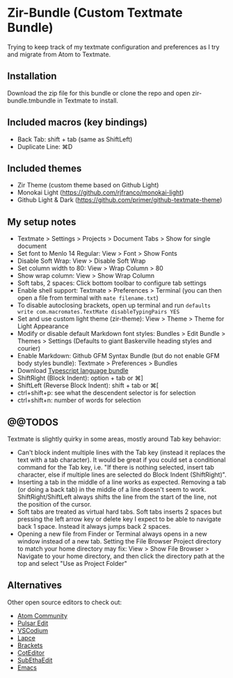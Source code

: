 # Zir-Bundle (Custom Textmate Bundle)

Trying to keep track of my textmate configuration and preferences as I try and migrate from Atom to Textmate.

## Installation
Download the zip file for this bundle or clone the repo and open zir-bundle.tmbundle in Textmate to install.

## Included macros (key bindings)
- Back Tab: shift + tab (same as ShiftLeft)
- Duplicate Line: ⌘D

## Included themes
- Zir Theme (custom theme based on Github Light)
- Monokai Light (https://github.com/rjfranco/monokai-light)
- Github Light & Dark (https://github.com/primer/github-textmate-theme)

## My setup notes
- Textmate > Settings > Projects > Document Tabs >  Show for single document
- Set font to Menlo 14 Regular: View > Font > Show Fonts
- Disable Soft Wrap: View > Disable Soft Wrap
- Set column width to 80: View > Wrap Column > 80
- Show wrap column: View > Show Wrap Column
- Soft tabs, 2 spaces: Click bottom toolbar to configure tab settings
- Enable shell support: Textmate > Preferences > Terminal (you can then open a file from terminal with ```mate filename.txt```)
- To disable autoclosing brackets, open up terminal and run ```defaults write com.macromates.TextMate disableTypingPairs YES```
- Set and use custom light theme (zir-theme): View > Theme > Theme for Light Appearance
- Modify or disable default Markdown font styles: Bundles > Edit Bundle > Themes > Settings (Defaults to giant Baskerville heading styles and courier)
- Enable Markdown: Github GFM Syntax Bundle (but do not enable GFM body styles bundle): Textmate > Preferences > Bundles
- Download [Typescript language bundle](https://github.com/stanger/TypeScript-TextMate)
- ShiftRight (Block Indent): option + tab or ⌘]
- ShiftLeft (Reverse Block Indent): shift + tab or ⌘[ 
- ctrl+shift+p: see what the descendent selector is for selection
- ctrl+shift+n: number of words for selection

## @@TODOS

Textmate is slightly quirky in some areas, mostly around Tab key behavior:

- Can't block indent multiple lines with the Tab key (instead it replaces the text with a tab character). It would be great if you could set a conditional command for the Tab key, i.e. "If there is nothing selected, insert tab character, else if multiple lines are selected do Block Indent (ShiftRight)".
- Inserting a tab in the middle of a line works as expected. Removing a tab (or doing a back tab) in the middle of a line doesn't seem to work. ShiftRight/ShiftLeft always shifts the line from the start of the line, not the position of the cursor. 
- Soft tabs are treated as virtual hard tabs. Soft tabs inserts 2 spaces but pressing the left arrow key or delete key I expect to be able to navigate back 1 space. Instead it always jumps back 2 spaces.
- Opening a new file from Finder or Terminal always opens in a new window instead of a new tab. Setting the File Browser Project directory to match your home directory may fix: View > Show File Browser > Navigate to your home directory, and then click the directory path at the top and select "Use as Project Folder"

## Alternatives

Other open source editors to check out:
- [Atom Community](https://github.com/atom-community/atom)
- [Pulsar Edit](https://github.com/pulsar-edit/pulsar)
- [VSCodium](https://github.com/VSCodium/vscodium)
- [Lapce](https://github.com/lapce/lapce)
- [Brackets](http://brackets.io/)
- [CotEditor](https://github.com/coteditor/CotEditor)
- [SubEthaEdit](https://github.com/subethaedit/SubEthaEdit/)
- [Emacs](https://emacsformacos.com/)


